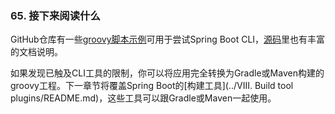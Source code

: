 ### 65. 接下来阅读什么
GitHub仓库有一些[groovy脚本示例](https://github.com/spring-projects/spring-boot/tree/v2.0.0.M7/spring-boot-cli/samples)可用于尝试Spring Boot CLI，[源码](https://github.com/spring-projects/spring-boot/tree/v2.0.0.M7/spring-boot-cli/src/main/java/org/springframework/boot/cli)里也有丰富的文档说明。

如果发现已触及CLI工具的限制，你可以将应用完全转换为Gradle或Maven构建的groovy工程。下一章节将覆盖Spring Boot的[构建工具](../VIII. Build tool plugins/README.md)，这些工具可以跟Gradle或Maven一起使用。
